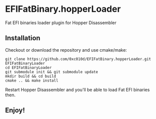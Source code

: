 EFIFatBinary.hopperLoader
======
Fat EFI binaries loader plugin for Hopper Disassembler


Installation
------------

Checkout or download the repository and use cmake/make:

    git clone https://github.com/0xc010d/EFIFatBinary.hopperLoader.git EFIFatBinaryLoader
    cd EFIFatBinaryLoader
    git submodule init && git submodule update
    mkdir build && cd build
    cmake .. && make install

Restart Hopper Disassembler and you'll be able to load Fat EFI binaries then.

Enjoy!
------
